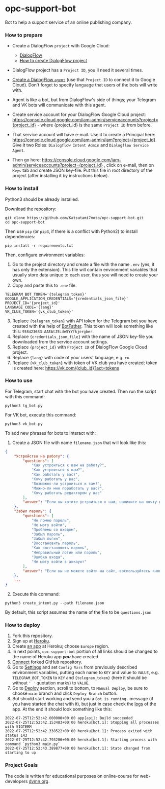 # opc-support-bot
Bot to help a support service of an online publishing company.

### How to prepare

- Create a DialogFlow `project` with Google Cloud:
  - [DialogFlow](https://dialogflow.cloud.google.com/#/login)
  - [How to create DialogFlow project](https://cloud.google.com/dialogflow/docs/quick/setup)

- DialogFlow project has a `Project ID`, you'll need it several times.

- [Create a DialogFlow `agent`](https://cloud.google.com/dialogflow/docs/quick/build-agent) (use that `Project ID` to connect it to Google Cloud). Don't forget to specify language that users of the bots will write with.

- Agent is like a bot, but from DialogFlow's side of things; your Telegram and VK bots will communicate with this agent.

- Create service account for your DialogFlow Google Cloud project:
https://console.cloud.google.com/iam-admin/serviceaccounts?project={project_id} - where {project_id} is the same `Project ID` from before.

- That service account will have e-mail. Use it to create a Principal here:
https://console.cloud.google.com/iam-admin/iam?project={project_id}
Give it two Roles: `Dialogflow Intent Admin` and `Dialogflow Service Agent`.

- Then go here: https://console.cloud.google.com/iam-admin/serviceaccounts?project={project_id} , click on e-mail, then on `Keys` tab and create JSON key-file. Put this file in root directory of the project (after installing it by instructions below).

### How to install

Python3 should be already installed.

Download the repository:
```commandline
git clone https://github.com/Katsutami7moto/opc-support-bot.git
cd opc-support-bot
```

Then use `pip` (or `pip3`, if there is a conflict with Python2) to install dependencies:
```commandline
pip install -r requirements.txt
```

Then, configure environment variables:

1. Go to the project directory and create a file with the name `.env` (yes, it has only the extension). This file will contain environment variables that usually store data unique to each user, thus you will need to create your own.
2. Copy and paste this to `.env` file:
```dotenv
TELEGRAM_BOT_TOKEN='{telegram_token}'
GOOGLE_APPLICATION_CREDENTIALS='{credentials_json_file}'
PROJECT_ID='{project_id}'
LANGUAGE_CODE='{lang}'
VK_CLUB_TOKEN='{vk_club_token}'
```
3. Replace `{telegram_token}` with API token for the Telegram bot you have created with the help of [BotFather](https://telegram.me/BotFather). This token will look something like this: `958423683:AAEAtJ5Lde5YYfkjergber`.
4. Replace `{credentials_json_file}` with the name of JSON key-file you downloaded from the service account settings.
5. Replace `{project_id}` with `Project ID` of DialogFlow Google Cloud project.
6. Replace `{lang}` with code of your users' language, e.g. `ru`.
7. Replace `{vk_club_token}` with token of VK club you have created; token is created here: https://vk.com/{club_id}?act=tokens

### How to use

For Telegram, start chat with the bot you have created. Then run the script with this command:
```commandline
python3 tg_bot.py
```

For VK bot, execute this command:
```commandline
python3 vk_bot.py
```

To add new phrases for bots to interact with:
1. Create a JSON file with name `filename.json` that will look like this:
```json
{
    "Устройство на работу": {
        "questions": [
            "Как устроиться к вам на работу?",
            "Как устроиться к вам?",
            "Как работать у вас?",
            "Хочу работать у вас",
            "Возможно-ли устроиться к вам?",
            "Можно-ли мне поработать у вас?",
            "Хочу работать редактором у вас"
        ],
        "answer": "Если вы хотите устроиться к нам, напишите на почту game-of-verbs@gmail.com мини-эссе о себе и прикрепите ваше портфолио."
    },
    "Забыл пароль": {
        "questions": [
            "Не помню пароль",
            "Не могу войти",
            "Проблемы со входом",
            "Забыл пароль",
            "Забыл логин",
            "Восстановить пароль",
            "Как восстановить пароль",
            "Неправильный логин или пароль",
            "Ошибка входа",
            "Не могу войти в аккаунт"
        ],
        "answer": "Если вы не можете войти на сайт, воспользуйтесь кнопкой «Забыли пароль?» под формой входа. Вам на почту прийдёт письмо с дальнейшими инструкциями. Проверьте папку «Спам», иногда письма попадают в неё."
    },
    ...
}
```
2. Execute this command:
```commandline
python3 create_intent.py --path filename.json
```
By default, this script assumes the name of the file to be `questions.json`.

### How to deploy

1. Fork this repository.
2. Sign up at [Heroku](https://id.heroku.com/login).
3. Create [an app](https://dashboard.heroku.com/new-app) at Heroku; choose `Europe` region.
4. In next points, `opc-support-bot` portion of all links should be changed to the name of Heroku app _**you**_ have created.
5. [Connect](https://dashboard.heroku.com/apps/opc-support-bot/deploy/github) forked GitHub repository.
6. Go to [Settings](https://dashboard.heroku.com/apps/opc-support-bot/settings) and set `Config Vars` from previously described environment variables, putting each name to `KEY` and value to `VALUE`, e.g. `TELEGRAM_BOT_TOKEN` to `KEY` and `{telegram_token}` (here it should be without `' '` quotation marks) to `VALUE`.
7. Go to [Deploy](https://dashboard.heroku.com/apps/opc-support-bot/deploy/github) section, scroll to bottom, to `Manual Deploy`, be sure to choose `main` branch and click `Deploy Branch` button.
8. Bot should start working and send you a `Bot is running.` message (if you have started the chat with it), but just in case check the [logs](https://dashboard.heroku.com/apps/opc-support-bot/logs) of the app. At the end it should look something like this:
```
2022-07-25T12:52:42.000000+00:00 app[api]: Build succeeded
2022-07-25T12:52:42.153483+00:00 heroku[bot.1]: Stopping all processes with SIGTERM
2022-07-25T12:52:42.338522+00:00 heroku[bot.1]: Process exited with status 143
2022-07-25T12:52:42.793206+00:00 heroku[bot.1]: Starting process with command `python3 main.py`
2022-07-25T12:52:43.389877+00:00 heroku[bot.1]: State changed from starting to up
```

### Project Goals

The code is written for educational purposes on online-course for web-developers [dvmn.org](https://dvmn.org/).
